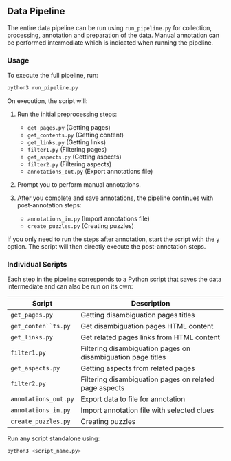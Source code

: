 ## Data Pipeline

The entire data pipeline can be run using `run_pipeline.py` for collection, processing, annotation and preparation of the data. Manual annotation can be performed intermediate which is indicated when running the pipeline.

### Usage

To execute the full pipeline, run:

```bash
python3 run_pipeline.py
```

On execution, the script will:

1. Run the initial preprocessing steps:

   * `get_pages.py` (Getting pages)
   * `get_contents.py` (Getting content)
   * `get_links.py` (Getting links)
   * `filter1.py` (Filtering pages)
   * `get_aspects.py` (Getting aspects)
   * `filter2.py` (Filtering aspects)
   * `annotations_out.py` (Export annotations file)

2. Prompt you to perform manual annotations.

3. After you complete and save annotations, the pipeline continues with post-annotation steps:

   * `annotations_in.py` (Import annotations file)
   * `create_puzzles.py` (Creating puzzles)

If you only need to run the steps after annotation, start the script with the `y` option. The script will then directly execute the post-annotation steps.

### Individual Scripts

Each step in the pipeline corresponds to a Python script that saves the data intermediate and can also be run on its own:

| Script               | Description                  |
| -------------------- | ---------------------------- |
| `get_pages.py`       | Getting disambiguation pages titles |
| `get_conten``ts.py`  | Get disambiguation pages HTML content                         |
| `get_links.py`       | Get related pages links from HTML content                    |
| `filter1.py`         | Filtering disambiguation pages on disambiguation page titles              |
| `get_aspects.py`     | Getting aspects from related pages             |
| `filter2.py`         | Filtering disambiguation pages on related page aspects            |
| `annotations_out.py` | Export data to file for annotation      |
| `annotations_in.py`  | Import annotation file with selected clues      |
| `create_puzzles.py`  | Creating puzzles             |

Run any script standalone using:

```bash
python3 <script_name.py>
```
